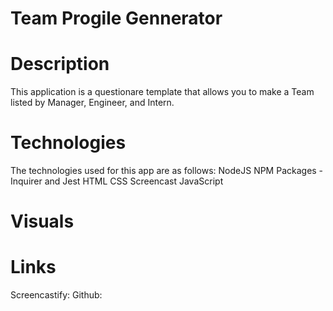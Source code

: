 # Team Progile Gennerator

# Description
This application is a questionare template that allows you to make a Team listed by Manager, Engineer, and Intern.

# Technologies
The technologies used for this app are as follows:
    NodeJS
    NPM Packages - Inquirer and Jest
    HTML
    CSS
    Screencast
    JavaScript

# Visuals



# Links
Screencastify:
Github: